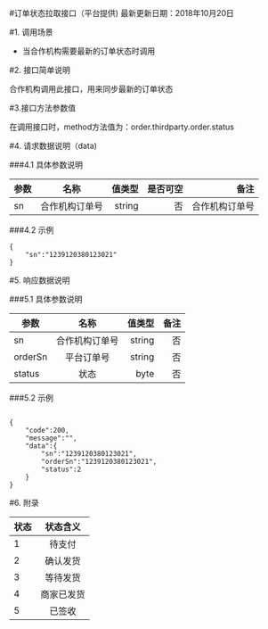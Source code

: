 #订单状态拉取接口（平台提供)
最新更新日期：2018年10月20日

#1. 调用场景
+ 当合作机构需要最新的订单状态时调用

#2. 接口简单说明

合作机构调用此接口，用来同步最新的订单状态

#3.接口方法参数值

在调用接口时，method方法值为：order.thirdparty.order.status

#4. 请求数据说明（data)

###4.1 具体参数说明

参数|名称|值类型|是否可空|备注
---|:--:|---:|---:|---:|
sn|合作机构订单号|string|否|合作机构订单号

###4.2 示例

```
{
    "sn":"1239120380123021"
}
```

#5. 响应数据说明

###5.1 具体参数说明

参数|名称|值类型|备注
---|:---:|---:|---:|
sn|合作机构订单号|string|否|合作机构订单号
orderSn|平台订单号|string|否|平台订单号
status|状态|byte|否|订单当前状态 详细见 6 附录

###5.2 示例

```

{
	"code":200,
	"message":"",
	"data":{
		"sn":"1239120380123021",
    	"orderSn":"1239120380123021",
    	"status":2
	}
}

```

#6. 附录

状态|状态含义
---|:---:|
1|待支付
2|确认发货
3|等待发货
4|商家已发货
5|已签收